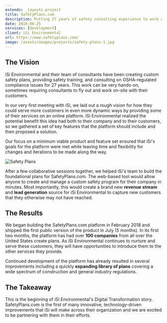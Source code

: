 ```yaml
---
extends: _layouts.project
title: SafetyPlans.com
description: Putting 27 years of safety consulting experience to work online, through an always-on web platform.
date: 2018-06-25
services: [development]
client: iSi Environmental
url: https://www.safetyplans.com/
image: /assets/images/projects/safety-plans-1.jpg
---
```


## The Vision

iSi Environmental and their team of consultants have been creating custom safety plans, providing safety training, and consulting on OSHA-regulated compliance issues for 27 years. This work can be very hands-on, sometimes requiring consultants to fly out and work on-site with their customers.

In our very first meeting with iSi, we laid out a rough vision for how they could serve more customers in even more dynamic ways by providing some of their services on an online platform. iSi Environmental realized the potential benefit this idea had both to their company and to their customers, so we gathered a set of key features that the platform should include and then proposed a solution.

Our focus on a minimum viable product and feature set ensured that iSi's goals for the platform were met while leaving time and flexibility for changes and iterations to be made along the way.

![Safety Plans](/assets/images/projects/safety-plans-2.jpg)

After a few collaborative sessions together, we helped iSi's team to build the foundational plans for SafetyPlans.com. The web-based tool would allow anyone to create and manage a custom safety program for their company in minutes. Most importantly, this would create a brand new **revenue stream** and **lead generation** source for iSi Environmental to capture new customers that they otherwise may not have reached.

## The Results

We began building the SafetyPlans.com platform in February 2018 and shipped the first public version of the product in July (5 months). In its first two months, the platform has had over **100 companies** from all over the United States create plans. As iSi Environmental continues to nurture and serve these customers, they will have opportunities to introduce them to the other services they provide.

Continued development of the platform has already resulted in several improvements including a quickly **expanding library of plans** covering a wide spectrum of construction and general industry regulations.

## The Takeaway

This is the beginning of iSi Environmental's Digital Transformation story. SafetyPlans.com is the first of many innovative, technology-driven improvements that iSi will make across their organization and we are excited to be partnering with them in their efforts.
